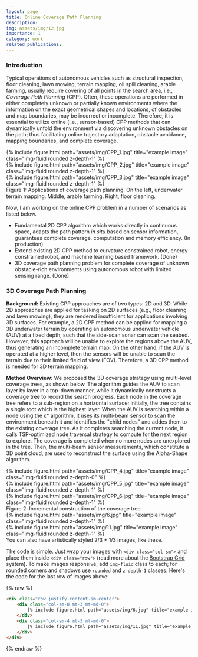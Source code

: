 ```yaml
---
layout: page
title: Online Coverage Path Planning
description:
img: assets/img/12.jpg
importance: 1
category: work
related_publications: 
---
```


### Introduction
Typical operations of autonomous vehicles such as structural inspection, floor cleaning, lawn mowing, terrain mapping, oil spill cleaning, arable farming, usually require covering of all points in the search area, i.e., _Coverage Path Planning_ (CPP). Often, these operations are performed in either completely unknown or partially known environments where the information on the exact geometrical shapes and locations, of obstacles and map boundaries, may be incorrect or incomplete. Therefore, it is essential to utilize online (i.e., sensor-based) CPP methods that can dynamically unfold the environment via discovering unknown obstacles on the path; thus facilitating online trajectory adaptation, obstacle avoidance, mapping boundaries, and complete coverage.

<div class="row">
    <div class="col-sm mt-3 mt-md-0">
        {% include figure.html path="assets/img/CPP_1.jpg" title="example image" class="img-fluid rounded z-depth-1" %}
    </div>
    <div class="col-sm mt-3 mt-md-0">
        {% include figure.html path="assets/img/CPP_2.jpg" title="example image" class="img-fluid rounded z-depth-1" %}
    </div>
    <div class="col-sm mt-3 mt-md-0">
        {% include figure.html path="assets/img/CPP_3.jpg" title="example image" class="img-fluid rounded z-depth-1" %}
    </div>
</div>
<div class="caption">
    Figure 1: Applications of coverage path planning. On the left, underwater terrain mapping. Middle, arable farming. Right, floor cleaning.
</div>

Now, I am working on the online CPP problem in a number of scenarios as listed below.
- Fundamental 2D CPP algorithm which works directly in continuous space, adapts the path pattern _in situ_ based on sensor information, guarantees complete coverage, computation and memory efficiency. (In production)
- Extend existing 2D CPP method to curvature constrained robot, energy-constrained robot, and machine learning based framework. (Done)
- 3D coverage path planning problem for complete coverage of unknown obstacle-rich environments using autonomous robot with limited sensing range. (Done)

### 3D Coverage Path Planning
**Background:** Existing CPP approaches are of two types: 2D and 3D. While 2D approaches are applied for tasking on 2D surfaces (e.g., floor cleaning and lawn mowing), they are rendered insufficient for applications involving 3D surfaces. For example, a 2D CPP method can be applied for mapping a 3D underwater terrain by operating an autonomous underwater vehicle (AUV) at a fixed depth, such that the side-scan sonar can scan the seabed. However, this approach will be unable to explore the regions above the AUV, thus generating an incomplete terrain map. On the other hand, if the AUV is operated at a higher level, then the sensors will be unable to scan the terrain due to their limited field of view (FOV). Therefore, a 3D CPP method is needed for 3D terrain mapping.

**Method Overview:** We proposed the 3D coverage strategy using multi-level coverage trees, as shown below. The algorithm guides the AUV to scan layer by layer in a top-down manner, while it dynamically constructs a coverage tree to record the search progress. Each node in the coverage tree refers to a sub-region on a horizontal surface; initially, the tree contains a single root which is the highest layer. When the AUV is searching within a node using the ε* algorithm, it uses its multi-beam sensor to scan the environment beneath it and identifies the "child nodes" and addes them to the existing coverage tree. As it completes searching the current node, it calls TSP-optimized node traversal strategy to compute for the next region to explore. The coverage is completed when no more nodes are unexplored in the tree. Then, the multi-beam sensor measurements, which constitute a 3D point cloud, are used to reconstruct the surface using the Alpha-Shape algorithm.

<div class="row">
    <div class="col-sm mt-3 mt-md-0">
        {% include figure.html path="assets/img/CPP_4.jpg" title="example image" class="img-fluid rounded z-depth-0" %}
    </div>
</div>
<div class="row">
    <div class="col-sm mt-3 mt-md-0">
        {% include figure.html path="assets/img/CPP_5.jpg" title="example image" class="img-fluid rounded z-depth-1" %}
    </div>
</div>
<div class="row">
    <div class="col-sm mt-3 mt-md-0">
        {% include figure.html path="assets/img/CPP_6.jpg" title="example image" class="img-fluid rounded z-depth-1" %}
    </div>
</div>
<div class="caption">
    Figure 2: Incremental construction of the coverage tree.
</div>

<div class="row justify-content-sm-center">
    <div class="col-sm-8 mt-3 mt-md-0">
        {% include figure.html path="assets/img/6.jpg" title="example image" class="img-fluid rounded z-depth-1" %}
    </div>
    <div class="col-sm-4 mt-3 mt-md-0">
        {% include figure.html path="assets/img/11.jpg" title="example image" class="img-fluid rounded z-depth-1" %}
    </div>
</div>
<div class="caption">
    You can also have artistically styled 2/3 + 1/3 images, like these.
</div>


The code is simple.
Just wrap your images with `<div class="col-sm">` and place them inside `<div class="row">` (read more about the <a href="https://getbootstrap.com/docs/4.4/layout/grid/">Bootstrap Grid</a> system).
To make images responsive, add `img-fluid` class to each; for rounded corners and shadows use `rounded` and `z-depth-1` classes.
Here's the code for the last row of images above:

{% raw %}
```html
<div class="row justify-content-sm-center">
    <div class="col-sm-8 mt-3 mt-md-0">
        {% include figure.html path="assets/img/6.jpg" title="example image" class="img-fluid rounded z-depth-1" %}
    </div>
    <div class="col-sm-4 mt-3 mt-md-0">
        {% include figure.html path="assets/img/11.jpg" title="example image" class="img-fluid rounded z-depth-1" %}
    </div>
</div>
```
{% endraw %}
